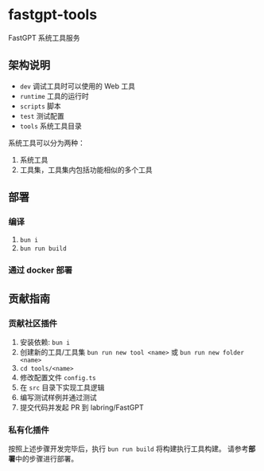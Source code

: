 # fastgpt-tools

FastGPT 系统工具服务

## 架构说明

- `dev` 调试工具时可以使用的 Web 工具
- `runtime` 工具的运行时
- `scripts` 脚本
- `test` 测试配置
- `tools` 系统工具目录

系统工具可以分为两种：
1. 系统工具
2. 工具集，工具集内包括功能相似的多个工具

## 部署

### 编译
1. `bun i`
2. `bun run build`

### 通过 docker 部署

<!-- TODO -->

## 贡献指南

### 贡献社区插件

1. 安装依赖: `bun i`
2. 创建新的工具/工具集 `bun run new tool <name>` 或 `bun run new folder <name>`
3. `cd tools/<name>`
4. 修改配置文件 `config.ts`
5. 在 `src` 目录下实现工具逻辑
6. 编写测试样例并通过测试
7. 提交代码并发起 PR 到 labring/FastGPT

### 私有化插件

按照上述步骤开发完毕后，执行 `bun run build` 将构建执行工具构建。
请参考**部署**中的步骤进行部署。
